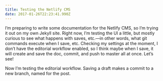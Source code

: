 ```yaml
---
title: Testing the Netlify CMS
date: 2017-01-26T22:23:41.990Z
---
```


I’m preparing to write some documentation for the Netlify CMS, so I’m trying it out on my own Jekyll site. Right now, I’m testing the UI a little, but mostly curious to see what happens with saves, etc.—in other words, what git commands execute when I save, etc. Checking my settings at the moment, I don’t have the editorial workflow enabled, so I think maybe when I save, it will create and save the doc, commit, and push to master all at once. Let’s see!

Now I’m testing the editorial workflow. Saving a draft makes a commit to a new branch, named for the post.
